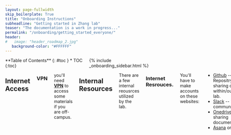 ```yaml
---
layout: page-fullwidth
skip_boilerplate: True
title: "Onboarding Instructions"
subheadline: "Getting started in Zhang lab"
teaser: "The documentation is a work in progress..."
permalink: "/onboarding/getting_started_everyone/"
header:
#   image: "header_roadmap_2.jpg"
   background-color: "#FFFFFF"
---
```

<div class="row">
<div class="medium-4 columns" markdown="1">
<div class="panel radius" markdown="1">
**Table of Contents**
{: #toc }
*  TOC
{:toc}
</div>
{% include _onboarding_sidebar.html %} 
</div><!-- /.medium-4.columns __ -->



<div class="medium-8 columns" markdown="1">

## Internet Access 
### VPN 
  you'll need [**VPN**](https://vpn.westlake.edu.cn) to access some materials if you are off-campus. 


## Internal Resources
There are a few internal reousrces utilized by the lab. 

### Internet Resrouces.
You'll have to make accounts on these websites:
 * [Github](https://github.com/zhangyxlab) -- Code Repositry, for sharing code within/outside lab.
 * [Slack](https://slack.com/) -- For lab communication. 
 * [Onedrive]() -- for sharing documents
 * [Asana]() or [Trello]()

### Calendar 

### Mailing List

### Wechat Group 



## Lab Meeting {#Labmeeting}
Lab meeting presentation is a good opportunity to
 * discuss research progress
 * discuss problems you encounter (to get the crowd wisdom to help you troubleshoot)
 * to practice presentation skills


{% include _improve_content.html %}
</div>

